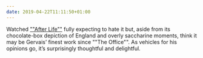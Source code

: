 ```yaml
---
date: 2019-04-22T11:11:50+01:00
---
```

Watched [""After Life""](https://www.imdb.com/title/tt8398600/) fully expecting to hate it but, aside from its chocolate-box depiction of England and overly saccharine moments, think it may be Gervais’ finest work since ""The Office"". As vehicles for his opinions go, it’s surprisingly thoughtful and delightful.

